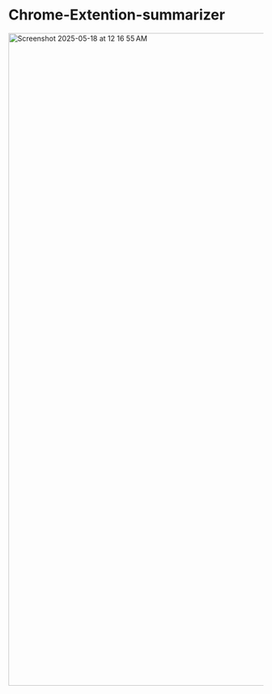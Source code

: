 # Chrome-Extention-summarizer
<img width="1288" alt="Screenshot 2025-05-18 at 12 16 55 AM" src="https://github.com/user-attachments/assets/2e1ae8a4-dd1e-4a7a-b7ce-719318376679" />
